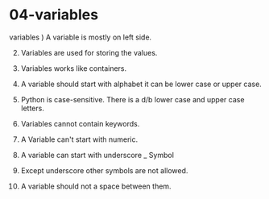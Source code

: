 # 04-variables
variables
) A variable is mostly on left side.

2) Variables are used for storing the values.

3) Variables works like containers.

4) A variable should start with alphabet
   it can be lower case or upper case.

5) Python is case-sensitive.
   There is a d/b lower case and upper case letters.

6) Variables cannot contain keywords.

7) A Variable can't start with numeric.

8) A variable can start with underscore _ Symbol

9) Except underscore other symbols are not allowed.

10) A variable should not a space between them.
